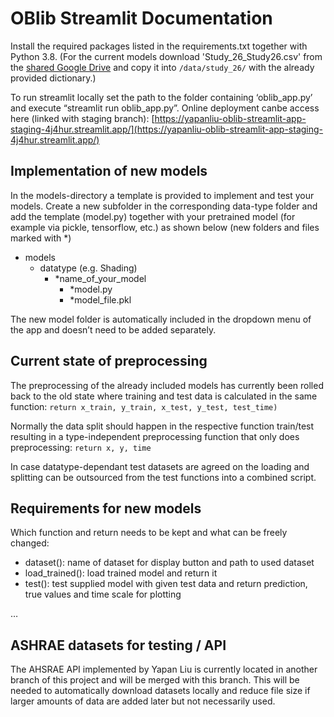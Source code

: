 # OBlib Streamlit Documentation
Install the required packages listed in the requirements.txt together with Python 3.8.
(For the current models download 'Study_26_Study26.csv' from the [shared Google Drive](https://drive.google.com/file/d/1pBptbqEkn5WkWeRh4gNowM7AB1QNfBbt/view?usp=sharing) and copy it into `/data/study_26/` with the already provided dictionary.)

To run streamlit locally set the path to the folder containing ‘oblib_app.py’ and execute “streamlit run oblib_app.py”.
Online deployment canbe access here (linked with staging branch): [https://yapanliu-oblib-streamlit-app-staging-4j4hur.streamlit.app/](https://yapanliu-oblib-streamlit-app-staging-4j4hur.streamlit.app/)

## Implementation of new models

In the models-directory a template is provided to implement and test your models. Create a new subfolder in the corresponding data-type folder and add the template (model.py) together with your pretrained model (for example via pickle, tensorflow, etc.) as shown below (new folders and files marked with *)

* models
    * datatype (e.g. Shading)
        * *name_of_your_model
            * *model.py
			* *model_file.pkl


The new model folder is automatically included in the dropdown menu of the app and doesn’t need to be added separately.

## Current state of preprocessing

The preprocessing of the already included models has currently been rolled back to the old state where training and test data is calculated in the same function:
`return x_train, y_train, x_test, y_test, test_time)`

Normally the data split should happen in the respective function train/test resulting in a type-independent preprocessing function that only does preprocessing:
`return x, y, time`

In case datatype-dependant test datasets are agreed on the loading and splitting can be outsourced from the test functions into a combined script.

## Requirements for new models

Which function and return needs to be kept and what can be freely changed:
* dataset(): name of dataset for display button and path to used dataset
* load_trained(): load trained model and return it
* test(): test supplied model with given test data and return prediction, true values and time scale for plotting

…

## ASHRAE datasets for testing / API

The AHSRAE API implemented by Yapan Liu is currently located in another branch of this project and will be merged with this branch. This will be needed to automatically download datasets locally and reduce file size if larger amounts of data are added later but not necessarily used.

